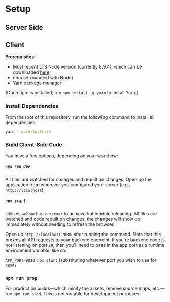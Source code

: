 # Setup

## Server Side

## Client

**Prerequisites:**

* Most recent LTS Node version (currently 8.9.4), which can be downloaded [here](https://nodejs.org/en/download/)
* npm 5+ (bundled with Node)
* Yarn package manager

(Once npm is installed, run `npm install -g yarn` to install Yarn.)

### Install Dependencies

From the root of this repository, run the following command to install all dependencies:

```bash
yarn --pure-lockfile
```

### Build Client-Side Code

You have a few options, depending on your workflow:

##### `npm run dev`

All files are watched for changes and rebuilt on changes. Open up the application from wherever you configured your server (e.g., `http://localhost`).

##### `npm start`

Utilizes `webpack-dev-server` to achieve hot module reloading. All files are watched and code rebuilt on changes; the changes will show up immediately without needing to refresh the browser.

Open up `http://localhost:9000` after running the command. Note that this proxies all API requests to your backend endpoint. If you're backend code is not listening on port `80`, then you'll need to pass in the app port as a runtime environment variable, like so:

`APP_PORT=9020 npm start` (substituting whatever port you wish to use for `9020`)

### `npm run prop`

For production builds—which minify the assets, remove source maps, etc.—run ```npm run prod```. This is not suitable for development purposes.



